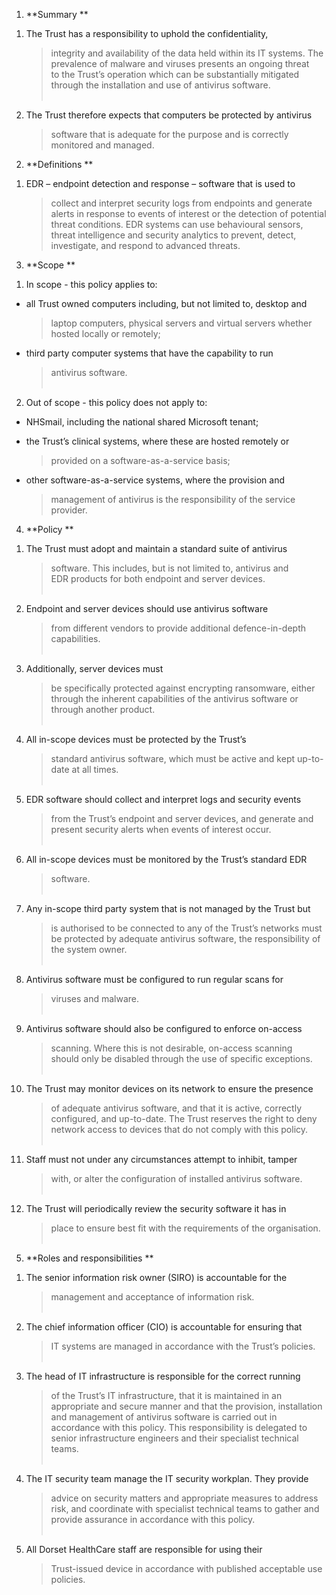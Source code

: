 1.  **Summary **

<!-- -->

1.  The Trust has a responsibility to uphold the confidentiality,
    > integrity and availability of the data held within its IT
    > systems. The prevalence of malware and viruses presents an
    > ongoing threat to the Trust’s operation which can be substantially
    > mitigated through the installation and use of antivirus
    > software.   
    >  

<!-- -->

2.  The Trust therefore expects that computers be protected by antivirus
    > software that is adequate for the purpose and is correctly
    > monitored and managed. 

<!-- -->

2.  **Definitions **

<!-- -->

1.  EDR – endpoint detection and response – software that is used to
    > collect and interpret security logs from endpoints and generate
    > alerts in response to events of interest or the detection of
    > potential threat conditions. EDR systems can use behavioural
    > sensors, threat intelligence and security analytics to prevent,
    > detect, investigate, and respond to advanced threats. 

<!-- -->

3.  **Scope **

<!-- -->

1.  In scope - this policy applies to:  

-   all Trust owned computers including, but not limited to, desktop and
    > laptop computers, physical servers and virtual servers whether
    > hosted locally or remotely; 

-   third party computer systems that have the capability to run
    > antivirus software.   
    >  

2.  Out of scope - this policy does not apply to: 

-   NHSmail, including the national shared Microsoft tenant; 

-   the Trust’s clinical systems, where these are hosted remotely or
    > provided on a software-as-a-service basis; 

-   other software-as-a-service systems, where the provision and
    > management of antivirus is the responsibility of the service
    > provider. 

4.  **Policy **

<!-- -->

1.  The Trust must adopt and maintain a standard suite of antivirus
    > software. This includes, but is not limited to, antivirus and
    > EDR products for both endpoint and server devices.   
    >  

<!-- -->

2.  Endpoint and server devices should use antivirus software
    > from different vendors to provide additional defence-in-depth
    > capabilities.   
    >  

<!-- -->

3.  Additionally, server devices must
    > be specifically protected against encrypting ransomware, either
    > through the inherent capabilities of the antivirus software or
    > through another product.   
    >  

<!-- -->

4.  All in-scope devices must be protected by the Trust’s
    > standard antivirus software, which must be active
    > and kept up-to-date at all times.   
    >  

<!-- -->

5.  EDR software should collect and interpret logs and security events
    > from the Trust’s endpoint and server devices, and generate and
    > present security alerts when events of interest occur.   
    >  

<!-- -->

6.  All in-scope devices must be monitored by the Trust’s standard EDR
    > software.   
    >  

<!-- -->

7.  Any in-scope third party system that is not managed by the Trust but
    > is authorised to be connected to any of the Trust’s networks must
    > be protected by adequate antivirus software, the responsibility of
    > the system owner.   
    >  

<!-- -->

8.  Antivirus software must be configured to run regular scans for
    > viruses and malware.   
    >  

<!-- -->

9.  Antivirus software should also be configured to enforce on-access
    > scanning. Where this is not desirable, on-access scanning
    > should only be disabled through the use of specific exceptions.   
    >  

<!-- -->

10. The Trust may monitor devices on its network to ensure the presence
    > of adequate antivirus software, and that it is active, correctly
    > configured, and up-to-date. The Trust reserves the right to deny
    > network access to devices that do not comply with this policy.   
    >  

<!-- -->

11. Staff must not under any circumstances attempt to inhibit, tamper
    > with, or alter the configuration of installed antivirus
    > software.   
    >  

<!-- -->

12. The Trust will periodically review the security software it has in
    > place to ensure best fit with the requirements of the
    > organisation.   
    >  

<!-- -->

5.  **Roles and responsibilities **

<!-- -->

1.  The senior information risk owner (SIRO) is accountable for the
    > management and acceptance of information risk.   
    >  

<!-- -->

2.  The chief information officer (CIO) is accountable for ensuring that
    > IT systems are managed in accordance with the Trust’s
    > policies.    
    >  

<!-- -->

3.  The head of IT infrastructure is responsible for the correct running
    > of the Trust’s IT infrastructure, that it is maintained in an
    > appropriate and secure manner and that the provision, installation
    > and management of antivirus software is carried out in accordance
    > with this policy. This responsibility is delegated to senior
    > infrastructure engineers and their specialist technical teams.   
    >  

<!-- -->

4.  The IT security team manage the IT security workplan. They provide
    > advice on security matters and appropriate measures to address
    > risk, and coordinate with specialist technical teams to gather and
    > provide assurance in accordance with this policy.   
    >  

<!-- -->

5.  All Dorset HealthCare staff are responsible for using their
    > Trust-issued device in accordance with published acceptable use
    > policies. 
